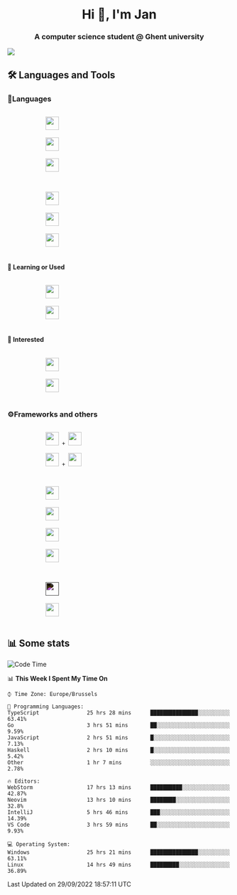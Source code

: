<h1 align="center">Hi 👋, I'm Jan</h1>
<h3 align="center">A computer science student @ Ghent university</h3>

![](https://komarev.com/ghpvc/?username=NuttyShrimp&style=flat)

<h2>🛠️ Languages and Tools</h2>
<h3>💬Languages</h3>
<div>
    <p>
        <code>
            <img width='30px' src="https://cdn.jsdelivr.net/gh/devicons/devicon/icons/html5/html5-plain.svg">
        </code>
        <code>
            <img width='30px' src="https://cdn.jsdelivr.net/gh/devicons/devicon/icons/sass/sass-original.svg">
        </code>
        <code>
            <img width='30px' src="https://cdn.jsdelivr.net/gh/devicons/devicon/icons/javascript/javascript-plain.svg">
        </code>
    </p>
    <p>
        <code>
            <img width='30px' src="https://cdn.jsdelivr.net/gh/devicons/devicon/icons/typescript/typescript-plain.svg">
        </code>
        <code>
            <img width='30px' src="https://cdn.jsdelivr.net/gh/devicons/devicon/icons/lua/lua-plain-wordmark.svg">
        </code>
        <code>
            <img width='30px' src="https://cdn.jsdelivr.net/gh/devicons/devicon/icons/python/python-original.svg">
        </code>
    </p>
    <h4>🏫 Learning or Used</h4>
    <p>
        <code>
            <img width='30px' src="https://cdn.jsdelivr.net/gh/devicons/devicon/icons/go/go-original-wordmark.svg">
        </code>
        <code>
            <img width='30px' src="https://cdn.jsdelivr.net/gh/devicons/devicon/icons/java/java-original.svg">
        </code>
    </p>
    <h4>💭 Interested</h4>
    <p>
        <code>
            <img width='30px' src="https://cdn.jsdelivr.net/gh/devicons/devicon/icons/csharp/csharp-original.svg">
        </code>
        <code>
            <img width='30px' src="https://cdn.jsdelivr.net/gh/devicons/devicon/icons/rust/rust-plain.svg">
        </code>
    </p>
</div>
<h3>⚙️Frameworks and others</h3>
<div>
    <p>
        <code>
            <img width='30px' src="https://cdn.jsdelivr.net/gh/devicons/devicon/icons/react/react-original.svg"> + <img width='30px' src="https://cdn.jsdelivr.net/gh/devicons/devicon/icons/typescript/typescript-plain.svg">
        </code>
        <code>
            <img width='30px' src="https://cdn.jsdelivr.net/gh/devicons/devicon/icons/vuejs/vuejs-original.svg"> + <img width='30px' src="https://cdn.jsdelivr.net/gh/devicons/devicon/icons/typescript/typescript-plain.svg">
        </code>
    </p>
    <p>
        <code>
            <img width='30px' src="https://cdn.jsdelivr.net/gh/devicons/devicon/icons/nodejs/nodejs-plain.svg">
        </code>
        <code>
            <img width='30px' src="https://cdn.jsdelivr.net/gh/devicons/devicon/icons/mysql/mysql-original.svg">
        </code>
        <code>
            <img width='30px' src="https://cdn.jsdelivr.net/gh/devicons/devicon/icons/postgresql/postgresql-original.svg">
        </code>
        <code>
            <img width='30px' src="https://cdn.jsdelivr.net/gh/devicons/devicon/icons/docker/docker-original.svg">
        </code>
    </p>
        <code>
            <img width='30px' style='filter:invert(1)' src="https://simpleicons.org/icons/intellijidea.svg">
        </code>
        <code>
            <img width='30px' src="https://cdn.jsdelivr.net/gh/devicons/devicon/icons/vscode/vscode-original.svg">
        </code>
    <p>
</div>

<h2>📊 Some stats</h2>

<!--START_SECTION:waka-->
![Code Time](http://img.shields.io/badge/Code%20Time-1%2C794%20hrs%2042%20mins-blue)

📊 **This Week I Spent My Time On** 

```text
⌚︎ Time Zone: Europe/Brussels

💬 Programming Languages: 
TypeScript               25 hrs 28 mins      ███████████████░░░░░░░░░░   63.41% 
Go                       3 hrs 51 mins       ██░░░░░░░░░░░░░░░░░░░░░░░   9.59% 
JavaScript               2 hrs 51 mins       █░░░░░░░░░░░░░░░░░░░░░░░░   7.13% 
Haskell                  2 hrs 10 mins       █░░░░░░░░░░░░░░░░░░░░░░░░   5.42% 
Other                    1 hr 7 mins         ░░░░░░░░░░░░░░░░░░░░░░░░░   2.78%

🔥 Editors: 
WebStorm                 17 hrs 13 mins      ██████████░░░░░░░░░░░░░░░   42.87% 
Neovim                   13 hrs 10 mins      ████████░░░░░░░░░░░░░░░░░   32.8% 
IntelliJ                 5 hrs 46 mins       ███░░░░░░░░░░░░░░░░░░░░░░   14.39% 
VS Code                  3 hrs 59 mins       ██░░░░░░░░░░░░░░░░░░░░░░░   9.93%

💻 Operating System: 
Windows                  25 hrs 21 mins      ███████████████░░░░░░░░░░   63.11% 
Linux                    14 hrs 49 mins      █████████░░░░░░░░░░░░░░░░   36.89%

```


 Last Updated on 29/09/2022 18:57:11 UTC
<!--END_SECTION:waka-->